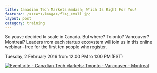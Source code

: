 ```yaml
---
title: Canadian Tech Markets &mdash; Which Is Right For You?
featured: /assets/images/flag_small.jpg
layout: post
category: training
---
```


<p>
So youve decided to scale in Canada. But where? Toronto? Vancouver? Montreal? Leaders from each startup ecosystem will join us in this online webinar--free for the first ten people who register.
</p>
<!--more-->
<p>
Tuesday, 2 February 2016 from 12:00 PM to 1:00 PM (EST) 
</p>
<p>
<a href="http://www.eventbrite.ca/e/canadian-tech-markets-toronto-vancouver-montreal-tickets-20696977216?ref=ebtnebregn" target="_blank"><img src="https://www.eventbrite.ca/custombutton?eid=20696977216" alt="Eventbrite - Canadian Tech Markets: Toronto - Vancouver - Montreal" /></a>
</p>
